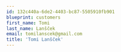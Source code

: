 ```yaml
---
id: 132c440a-6de2-4403-bc87-5505910fb901
blueprint: customers
first_name: Tomi
last_name: Lanšček
email: tomilanscek@gmail.com
title: 'Tomi Lanšček'
---
```

